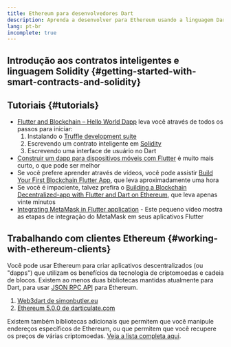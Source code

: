 ```yaml
---
title: Ethereum para desenvolvedores Dart
description: Aprenda a desenvolver para Ethereum usando a linguagem Dart
lang: pt-br
incomplete: true
---
```


## Introdução aos contratos inteligentes e linguagem Solidity {#getting-started-with-smart-contracts-and-solidity}

## Tutoriais {#tutorials}

- [Flutter and Blockchain – Hello World Dapp](https://www.geeksforgeeks.org/flutter-and-blockchain-hello-world-dapp/) leva você através de todos os passos para iniciar:
  1.  Instalando o [Truffle development suite](https://www.trufflesuite.com/)
  2.  Escrevendo um contrato inteligente em [Solidity](https://soliditylang.org/)
  3.  Escrevendo uma interface de usuário no Dart
- [Construir um dapp para dispositivos móveis com Flutter](https://medium.com/dash-community/building-a-mobile-dapp-with-flutter-be945c80315a) é muito mais curto, o que pode ser melhor
- Se você prefere aprender através de vídeos, você pode assistir [Build Your First Blockchain Flutter App](https://www.youtube.com/watch?v=3Eeh3pJ6PeA), que leva aproximadamente uma hora
- Se você é impaciente, talvez prefira o [Building a Blockchain Decentralized-app with Flutter and Dart on Ethereum](https://www.youtube.com/watch?v=jaMFEOCq_1s), que leva apenas vinte minutos
- [Integrating MetaMask in Flutter application](https://youtu.be/8qzVDje3IWk) - Este pequeno vídeo mostra as etapas de integração do MetaMask em seus aplicativos Flutter

## Trabalhando com clientes Ethereum {#working-with-ethereum-clients}

Você pode usar Ethereum para criar aplicativos descentralizados (ou "dapps") que utilizam os benefícios da tecnologia de criptomoedas e cadeia de blocos. Existem ao menos duas bibliotecas mantidas atualmente para Dart, para usar [JSON RPC API](/developers/docs/apis/json-rpc/) para Ethereum.

1. [Web3dart de simonbutler.eu](https://pub.dev/packages/web3dart)
1. [Ethereum 5.0.0 de darticulate.com](https://pub.dev/packages/ethereum)

Existem também bibliotecas adicionais que permitem que você manipule endereços específicos de Ethereum, ou que permitem que você recupere os preços de várias criptomoedas. [Veja a lista completa aqui](https://pub.dev/dart/packages?q=ethereum).
